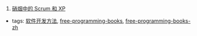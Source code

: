 1. [硝烟中的 Scrum 和 XP](http://www.infoq.com/cn/minibooks/scrum-xp-from-the-trenches)
  * tags: [软件开发方法](tags/软件开发方法.md), [free-programming-books](tags/free-programming-books.md), [free-programming-books-zh](tags/free-programming-books-zh.md)
